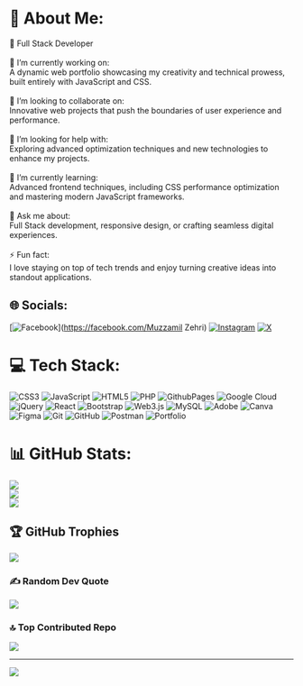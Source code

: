 # 💫 About Me:
🚀 Full Stack Developer<br><br>🔭 I’m currently working on:<br>A dynamic web portfolio showcasing my creativity and technical prowess, built entirely with JavaScript and CSS.<br><br>👯 I’m looking to collaborate on:<br>Innovative web projects that push the boundaries of user experience and performance.<br><br>🤝 I’m looking for help with:<br>Exploring advanced optimization techniques and new technologies to enhance my projects.<br><br>🌱 I’m currently learning:<br>Advanced frontend techniques, including CSS performance optimization and mastering modern JavaScript frameworks.<br><br>💬 Ask me about:<br>Full Stack development, responsive design, or crafting seamless digital experiences.<br><br>⚡ Fun fact:<br>I love staying on top of tech trends and enjoy turning creative ideas into standout applications.


## 🌐 Socials:
[![Facebook](https://img.shields.io/badge/Facebook-%231877F2.svg?logo=Facebook&logoColor=white)](https://facebook.com/Muzzamil Zehri) [![Instagram](https://img.shields.io/badge/Instagram-%23E4405F.svg?logo=Instagram&logoColor=white)](https://instagram.com/@muzzamil_zehri) [![X](https://img.shields.io/badge/X-black.svg?logo=X&logoColor=white)](https://x.com/@Muzzamil_Zehrii) 

# 💻 Tech Stack:
![CSS3](https://img.shields.io/badge/css3-%231572B6.svg?style=for-the-badge&logo=css3&logoColor=white) ![JavaScript](https://img.shields.io/badge/javascript-%23323330.svg?style=for-the-badge&logo=javascript&logoColor=%23F7DF1E) ![HTML5](https://img.shields.io/badge/html5-%23E34F26.svg?style=for-the-badge&logo=html5&logoColor=white) ![PHP](https://img.shields.io/badge/php-%23777BB4.svg?style=for-the-badge&logo=php&logoColor=white) ![GithubPages](https://img.shields.io/badge/github%20pages-121013?style=for-the-badge&logo=github&logoColor=white) ![Google Cloud](https://img.shields.io/badge/GoogleCloud-%234285F4.svg?style=for-the-badge&logo=google-cloud&logoColor=white) ![jQuery](https://img.shields.io/badge/jquery-%230769AD.svg?style=for-the-badge&logo=jquery&logoColor=white) ![React](https://img.shields.io/badge/react-%2320232a.svg?style=for-the-badge&logo=react&logoColor=%2361DAFB) ![Bootstrap](https://img.shields.io/badge/bootstrap-%238511FA.svg?style=for-the-badge&logo=bootstrap&logoColor=white) ![Web3.js](https://img.shields.io/badge/web3.js-F16822?style=for-the-badge&logo=web3.js&logoColor=white) ![MySQL](https://img.shields.io/badge/mysql-4479A1.svg?style=for-the-badge&logo=mysql&logoColor=white) ![Adobe](https://img.shields.io/badge/adobe-%23FF0000.svg?style=for-the-badge&logo=adobe&logoColor=white) ![Canva](https://img.shields.io/badge/Canva-%2300C4CC.svg?style=for-the-badge&logo=Canva&logoColor=white) ![Figma](https://img.shields.io/badge/figma-%23F24E1E.svg?style=for-the-badge&logo=figma&logoColor=white) ![Git](https://img.shields.io/badge/git-%23F05033.svg?style=for-the-badge&logo=git&logoColor=white) ![GitHub](https://img.shields.io/badge/github-%23121011.svg?style=for-the-badge&logo=github&logoColor=white) ![Postman](https://img.shields.io/badge/Postman-FF6C37?style=for-the-badge&logo=postman&logoColor=white) ![Portfolio](https://img.shields.io/badge/Portfolio-%23000000.svg?style=for-the-badge&logo=firefox&logoColor=#FF7139)
# 📊 GitHub Stats:
![](https://github-readme-stats.vercel.app/api?username=Muzzamil-Zehri&theme=dark&hide_border=false&include_all_commits=true&count_private=true)<br/>
![](https://github-readme-streak-stats.herokuapp.com/?user=Muzzamil-Zehri&theme=dark&hide_border=false)<br/>
![](https://github-readme-stats.vercel.app/api/top-langs/?username=Muzzamil-Zehri&theme=dark&hide_border=false&include_all_commits=true&count_private=true&layout=compact)

## 🏆 GitHub Trophies
![](https://github-profile-trophy.vercel.app/?username=Muzzamil-Zehri&theme=radical&no-frame=false&no-bg=false&margin-w=4)

### ✍️ Random Dev Quote
![](https://quotes-github-readme.vercel.app/api?type=vetical&theme=dark)

### 🔝 Top Contributed Repo
![](https://github-contributor-stats.vercel.app/api?username=Muzzamil-Zehri&limit=5&theme=dark&combine_all_yearly_contributions=true)

---
[![](https://visitcount.itsvg.in/api?id=Muzzamil-Zehri&icon=0&color=0)](https://visitcount.itsvg.in)

<!-- Proudly created with GPRM ( https://gprm.itsvg.in ) -->